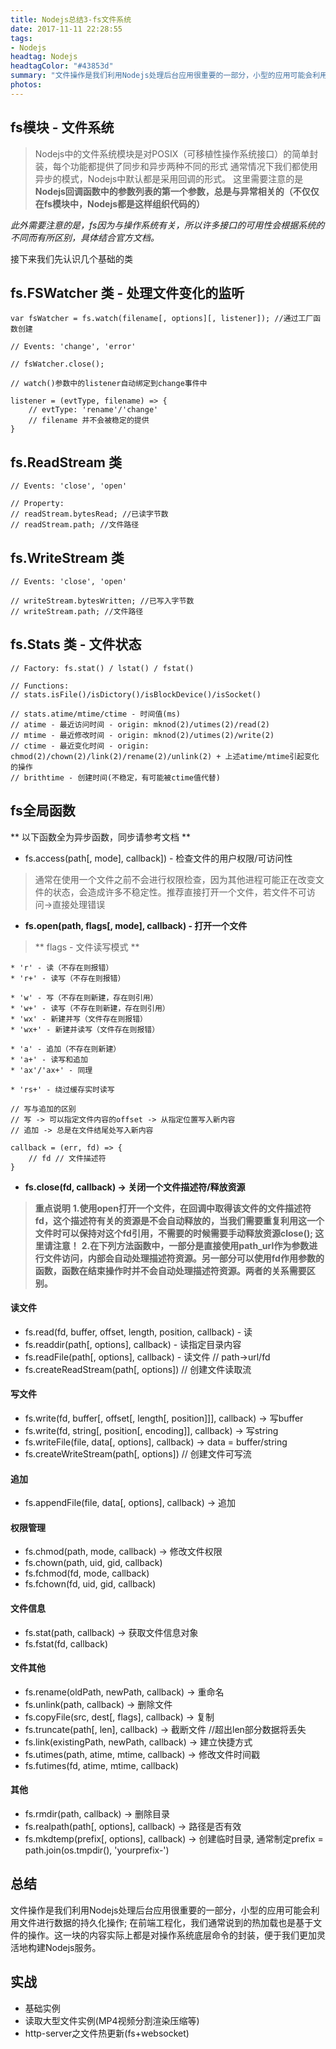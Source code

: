 ```yaml
---
title: Nodejs总结3-fs文件系统
date: 2017-11-11 22:28:55
tags:
- Nodejs
headtag: Nodejs
headtagColor: "#43853d"
summary: "文件操作是我们利用Nodejs处理后台应用很重要的一部分，小型的应用可能会利用文件进行数据的持久化操作; 在前端工程化，我们通常说到的热加载也是基于文件的操作。这一块的内容实际上都是对操作系统底层命令的封装，便于我们更加灵活地构建Nodejs服务。"
photos:
---
```


## fs模块 - 文件系统

> Nodejs中的文件系统模块是对POSIX（可移植性操作系统接口）的简单封装，每个功能都提供了同步和异步两种不同的形式
> 通常情况下我们都使用异步的模式，Nodejs中默认都是采用回调的形式。
> 这里需要注意的是**Nodejs回调函数中的参数列表的第一个参数，总是与异常相关的（不仅仅在fs模块中，Nodejs都是这样组织代码的）**

_此外需要注意的是，fs因为与操作系统有关，所以许多接口的可用性会根据系统的不同而有所区别，具体结合官方文档。_

接下来我们先认识几个基础的类

## fs.FSWatcher 类 - 处理文件变化的监听

```
var fsWatcher = fs.watch(filename[, options][, listener]); //通过工厂函数创建

// Events: 'change', 'error'

// fsWatcher.close();

// watch()参数中的listener自动绑定到change事件中

listener = (evtType, filename) => {
    // evtType: 'rename'/'change'
    // filename 并不会被稳定的提供
}
```

## fs.ReadStream 类

```
// Events: 'close', 'open'

// Property:
// readStream.bytesRead; //已读字节数
// readStream.path; //文件路径
```

## fs.WriteStream 类

```
// Events: 'close', 'open'

// writeStream.bytesWritten; //已写入字节数
// writeStream.path; //文件路径
```

## fs.Stats 类 - 文件状态

```
// Factory: fs.stat() / lstat() / fstat()

// Functions: 
// stats.isFile()/isDictory()/isBlockDevice()/isSocket()

// stats.atime/mtime/ctime - 时间值(ms)
// atime - 最近访问时间 - origin: mknod(2)/utimes(2)/read(2)
// mtime - 最近修改时间 - origin: mknod(2)/utimes(2)/write(2)
// ctime - 最近变化时间 - origin: chmod(2)/chown(2)/link(2)/rename(2)/unlink(2) + 上述atime/mtime引起变化的操作
// brithtime - 创建时间(不稳定，有可能被ctime值代替)
```

## fs全局函数

** 以下函数全为异步函数，同步请参考文档 **

* fs.access(path[, mode], callback]) - 检查文件的用户权限/可访问性

> 通常在使用一个文件之前不会进行权限检查，因为其他进程可能正在改变文件的状态，会造成许多不稳定性。推荐直接打开一个文件，若文件不可访问->直接处理错误

* **fs.open(path, flags[, mode], callback) - 打开一个文件**

> ** flags - 文件读写模式 **

```
* 'r' - 读（不存在则报错）
* 'r+' - 读写（不存在则报错）

* 'w' - 写（不存在则新建，存在则引用）
* 'w+' - 读写（不存在则新建，存在则引用）
* 'wx' - 新建并写（文件存在则报错）
* 'wx+' - 新建并读写（文件存在则报错）

* 'a' - 追加（不存在则新建）
* 'a+' - 读写和追加
* 'ax'/'ax+' - 同理

* 'rs+' - 绕过缓存实时读写

// 写与追加的区别
// 写 -> 可以指定文件内容的offset -> 从指定位置写入新内容
// 追加 -> 总是在文件结尾处写入新内容
```

```
callback = (err, fd) => {
    // fd // 文件描述符
}
```

* **fs.close(fd, callback) -> 关闭一个文件描述符/释放资源**

> **重点说明**
> **1.使用open打开一个文件，在回调中取得该文件的文件描述符fd，这个描述符有关的资源是不会自动释放的，当我们需要重复利用这一个文件时可以保持对这个fd引用，不需要的时候需要手动释放资源close(); 这里请注意！**
> **2.在下列方法函数中，一部分是直接使用path_url作为参数进行文件访问，内部会自动处理描述符资源。另一部分可以使用fd作用参数的函数，函数在结束操作时并不会自动处理描述符资源。两者的关系需要区别。**

#### 读文件
* fs.read(fd, buffer, offset, length, position, callback) - 读
* fs.readdir(path[, options], callback) - 读指定目录内容
* fs.readFile(path[, options], callback) - 读文件 // path->url/fd
* fs.createReadStream(path[, options]) // 创建文件读取流

#### 写文件
* fs.write(fd, buffer[, offset[, length[, position]]], callback) -> 写buffer
* fs.write(fd, string[, position[, encoding]], callback) -> 写string
* fs.writeFile(file, data[, options], callback) -> data = buffer/string
* fs.createWriteStream(path[, options]) // 创建文件可写流

#### 追加
* fs.appendFile(file, data[, options], callback) -> 追加

#### 权限管理
* fs.chmod(path, mode, callback) -> 修改文件权限
* fs.chown(path, uid, gid, callback)
* fs.fchmod(fd, mode, callback)
* fs.fchown(fd, uid, gid, callback)

#### 文件信息
* fs.stat(path, callback) -> 获取文件信息对象
* fs.fstat(fd, callback)

#### 文件其他
* fs.rename(oldPath, newPath, callback) -> 重命名
* fs.unlink(path, callback) -> 删除文件
* fs.copyFile(src, dest[, flags], callback) -> 复制
* fs.truncate(path[, len], callback) -> 截断文件 //超出len部分数据将丢失
* fs.link(existingPath, newPath, callback) -> 建立快捷方式
* fs.utimes(path, atime, mtime, callback) -> 修改文件时间戳
* fs.futimes(fd, atime, mtime, callback)

#### 其他
* fs.rmdir(path, callback) -> 删除目录
* fs.realpath(path[, options], callback) -> 路径是否有效
* fs.mkdtemp(prefix[, options], callback) -> 创建临时目录, 通常制定prefix = path.join(os.tmpdir(), 'yourprefix-')


## 总结

文件操作是我们利用Nodejs处理后台应用很重要的一部分，小型的应用可能会利用文件进行数据的持久化操作; 在前端工程化，我们通常说到的热加载也是基于文件的操作。这一块的内容实际上都是对操作系统底层命令的封装，便于我们更加灵活地构建Nodejs服务。

## 实战

* 基础实例
* 读取大型文件实例(MP4视频分割渲染压缩等)
* http-server之文件热更新(fs+websocket)
